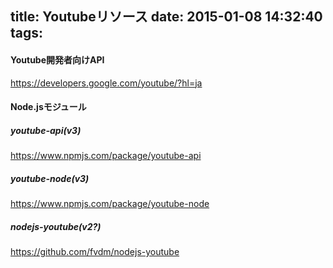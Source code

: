 title: Youtubeリソース
date: 2015-01-08 14:32:40
tags:
---

#### Youtube開発者向けAPI

https://developers.google.com/youtube/?hl=ja

#### Node.jsモジュール

##### youtube-api(v3)

https://www.npmjs.com/package/youtube-api

##### youtube-node(v3)

https://www.npmjs.com/package/youtube-node

##### nodejs-youtube(v2?)

https://github.com/fvdm/nodejs-youtube



